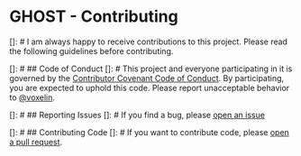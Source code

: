# GHOST - Contributing
[]: # I am always happy to receive contributions to this project. Please read the following guidelines before contributing.

[]: # ## Code of Conduct
[]: # This project and everyone participating in it is governed by the [Contributor Covenant Code of Conduct](CODE_OF_CONDUCT.md). By participating, you are expected to uphold this code. Please report unacceptable behavior to [@voxelin](https://t.me/voxelin).

[]: # ## Reporting Issues
[]: # If you find a bug, please [open an issue](https://github.com/voxelin/gh0.st/issues)

[]: # ## Contributing Code
[]: # If you want to contribute code, please [open a pull request](https://github.com/voxelin/gh0.st/pulls).